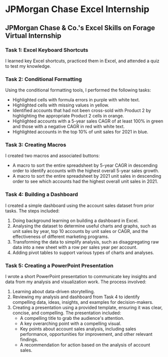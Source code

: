 # JPMorgan Chase Excel Internship

## JPMorgan Chase & Co.'s Excel Skills on Forage Virtual Internship

### Task 1: Excel Keyboard Shortcuts
I learned key Excel shortcuts, practiced them in Excel, and attended a quiz to test my knowledge.

### Task 2: Conditional Formatting
Using the conditional formatting tools, I performed the following tasks:
- Highlighted cells with formula errors in purple with white text.
- Highlighted cells with missing values in yellow.
- Identified accounts that had not been cross-sold with Product 2 by highlighting the appropriate Product 2 cells in orange.
- Highlighted accounts with a 5-year sales CAGR of at least 100% in green and those with a negative CAGR in red with white text.
- Highlighted accounts in the top 10% of unit sales for 2021 in blue.

### Task 3: Creating Macros
I created two macros and associated buttons:
- A macro to sort the entire spreadsheet by 5-year CAGR in descending order to identify accounts with the highest overall 5-year sales growth.
- A macro to sort the entire spreadsheet by 2021 unit sales in descending order to see which accounts had the highest overall unit sales in 2021.

### Task 4: Building a Dashboard
I created a simple dashboard using the account sales dataset from prior tasks. The steps included:
1. Doing background learning on building a dashboard in Excel.
2. Analysing the dataset to determine useful charts and graphs, such as unit sales by year, top 10 accounts by unit sales or CAGR, and the effectiveness of different marketing programs.
3. Transforming the data to simplify analysis, such as disaggregating raw data into a new sheet with a row per sales year per account.
4. Adding pivot tables to support various types of charts and analyses.

### Task 5: Creating a PowerPoint Presentation
I wrote a short PowerPoint presentation to communicate key insights and data from my analysis and visualization work. The process involved:
1. Learning about data-driven storytelling.
2. Reviewing my analysis and dashboard from Task 4 to identify compelling data, ideas, insights, and examples for decision-makers.
3. Creating a presentation using a provided template, ensuring it was clear, concise, and compelling. The presentation included:
   - A compelling title to grab the audience's attention.
   - A key overarching point with a compelling visual.
   - Key points about account sales analysis, including sales performance, opportunities for improvement, and other relevant findings.
   - A recommendation for action based on the analysis of account sales.

